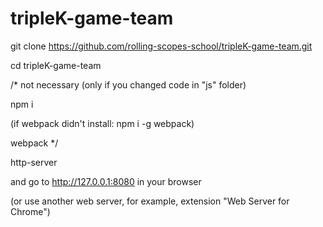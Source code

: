 # tripleK-game-team

git clone https://github.com/rolling-scopes-school/tripleK-game-team.git

cd tripleK-game-team

/* not necessary (only if you changed code in "js" folder)

npm i

(if webpack didn't install: npm i -g webpack)

webpack
*/

http-server

and go to http://127.0.0.1:8080 in your browser

(or use another web server, for example, extension "Web Server for Chrome")


